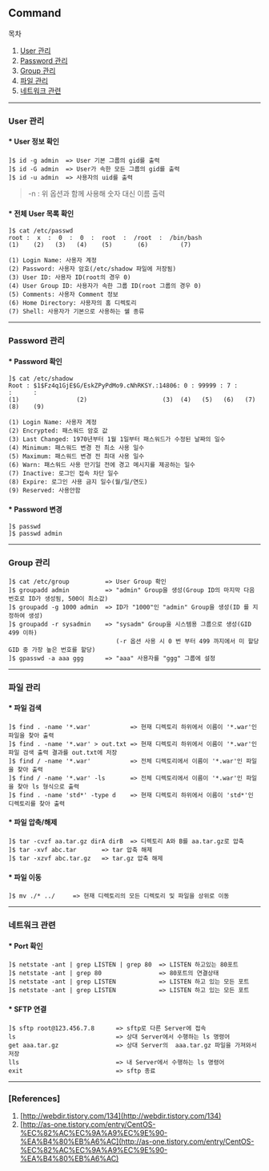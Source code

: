 ## Command

목차

1. [User 관리](#user-관리)
1. [Password 관리](#password-관리)
1. [Group 관리](#group-관리)
1. [파일 관리](#파일-관리)
1. [네트워크 관련](#네트워크-관련)

* * *

### User 관리

#### * User 정보 확인

```text
]$ id -g admin  => User 기본 그룹의 gid를 출력
]$ id -G admin  => User가 속한 모든 그룹의 gid를 출력
]$ id -u admin  => 사용자의 uid를 출력
```
> -n : 위 옵션과 함께 사용해 숫자 대신 이름 출력

#### * 전체 User 목록 확인

```text
]$ cat /etc/passwd
root :  x  :  0  :  0  :  root  :  /root  :  /bin/bash
(1)    (2)   (3)   (4)    (5)       (6)         (7)
```

```text
(1) Login Name: 사용자 계정
(2) Password: 사용자 암호(/etc/shadow 파일에 저장됨)
(3) User ID: 사용자 ID(root의 경우 0)
(4) User Group ID: 사용자가 속한 그룹 ID(root 그룹의 경우 0)
(5) Comments: 사용자 Comment 정보
(6) Home Directory: 사용자의 홈 디렉토리
(7) Shell: 사용자가 기본으로 사용하는 쉘 종류
```

* * *

### Password 관리

#### * Password 확인

```text
]$ cat /etc/shadow
Root : $1$Fz4q1GjE$G/EskZPyPdMo9.cNhRKSY.:14806: 0 : 99999 : 7 :      :      :
(1)                (2)                     (3)  (4)   (5)   (6)   (7)    (8)    (9)
```

```text
(1) Login Name: 사용자 계정
(2) Encrypted: 패스워드 암호 값
(3) Last Changed: 1970년부터 1월 1일부터 패스워드가 수정된 날짜의 일수
(4) Minimum: 패스워드 변경 전 최소 사용 일수
(5) Maximum: 패스워드 변경 전 최대 사용 일수
(6) Warn: 패스워드 사용 만기일 전에 경고 메시지를 제공하는 일수
(7) Inactive: 로그인 접속 차단 일수
(8) Expire: 로그인 사용 금지 일수(월/일/연도)
(9) Reserved: 사용안함
```

#### * Password 변경

```text
]$ passwd
]$ passwd admin
```

* * *

### Group 관리

```text
]$ cat /etc/group          => User Group 확인
]$ groupadd admin          => "admin" Group을 생성(Group ID의 마지막 다음 번호로 ID가 생성됨, 500이 최소값)
]$ groupadd -g 1000 admin  => ID가 "1000"인 "admin" Group을 생성(ID 를 지정하여 생성)
]$ groupadd -r sysadmin    => "sysadm" Group을 시스템용 그룹으로 생성(GID 499 이하)
                              (-r 옵션 사용 시 0 번 부터 499 까지에서 미 할당 GID 중 가장 높은 번호를 할당)
]$ gpasswd -a aaa ggg      => "aaa" 사용자를 "ggg" 그룹에 설정
```

* * *

### 파일 관리

#### * 파일 검색

```text
]$ find . -name '*.war'           => 현재 디렉토리 하위에서 이름이 '*.war'인 파일을 찾아 출력
]$ find . -name '*.war' > out.txt => 현재 디렉토리 하위에서 이름이 '*.war'인 파일 검색 출력 결과를 out.txt에 저장
]$ find / -name '*.war'           => 전체 디렉토리에서 이름이 '*.war'인 파일을 찾아 출력
]$ find / -name '*.war' -ls       => 전체 디렉토리에서 이름이 '*.war'인 파일을 찾아 ls 형식으로 출력
]$ find . -name 'std*' -type d    => 현재 디렉토리 하위에서 이름이 'std*'인 디렉토리를 찾아 출력
```
#### * 파일 압축/해제

```text
]$ tar -cvzf aa.tar.gz dirA dirB  => 디렉토리 A와 B를 aa.tar.gz로 압축
]$ tar -xvf abc.tar       => tar 압축 해제
]$ tar -xzvf abc.tar.gz   => tar.gz 압축 해제
```

#### * 파일 이동
```text
]$ mv ./* ../     => 현재 디렉토리의 모든 디렉토리 및 파일을 상위로 이동
```

* * *

### 네트워크 관련

#### * Port 확인
```text
]$ netstate -ant | grep LISTEN | grep 80  => LISTEN 하고있는 80포트
]$ netstate -ant | grep 80                => 80포트의 연결상태
]$ netstate -ant | grep LISTEN            => LISTEN 하고 있는 모든 포트
]$ netstate -ant | grep LISTEN            => LISTEN 하고 있는 모든 포트
```

#### * SFTP 연결
```text
]$ sftp root@123.456.7.8      => sftp로 다른 Server에 접속 
ls                            => 상대 Server에서 수행하는 ls 명령어
get aaa.tar.gz                => 상대 Server의  aaa.tar.gz 파일을 가져와서 저장
lls                           => 내 Server에서 수행하는 ls 명령어
exit                          => sftp 종료
```

* * *

### [References]
1. [http://webdir.tistory.com/134](http://webdir.tistory.com/134)
1. [http://as-one.tistory.com/entry/CentOS-%EC%82%AC%EC%9A%A9%EC%9E%90-%EA%B4%80%EB%A6%AC](http://as-one.tistory.com/entry/CentOS-%EC%82%AC%EC%9A%A9%EC%9E%90-%EA%B4%80%EB%A6%AC)
